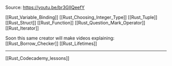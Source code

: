 Source:
https://youtu.be/br3GIIQeefY

[[Rust_Variable_Binding]]
[[Rust_Choosing_Integer_Type]]
[[Rust_Tuple]]
[[Rust_Struct]]
[[Rust_Function]]
[[Rust_Question_Mark_Operator]]
[[Rust_Iterator]]

Soon this same creator will make videos explaining:
[[Rust_Borrow_Checker]]
[[Rust_Lifetimes]]

---

[[Rust_Codecademy_lessons]]
